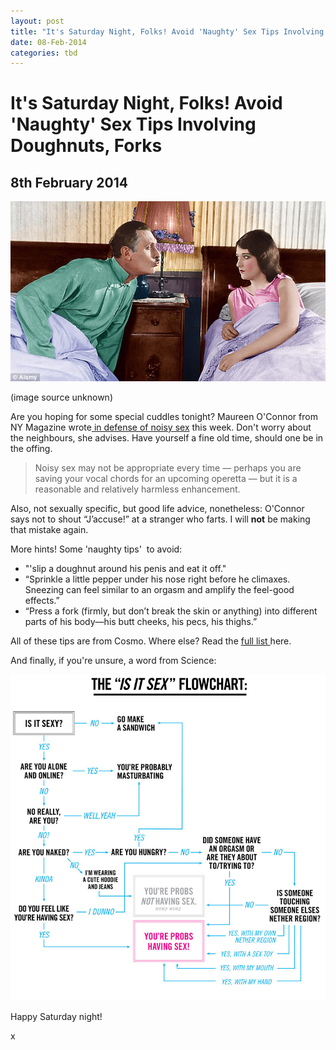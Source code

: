 ```yaml
---
layout: post
title: "It's Saturday Night, Folks! Avoid 'Naughty' Sex Tips Involving Doughnuts, Forks"
date: 08-Feb-2014
categories: tbd
---
```


# It's Saturday Night, Folks! Avoid 'Naughty' Sex Tips Involving Doughnuts, Forks

## 8th February 2014

 

<img class="photo-horiz" src="/images/2014/02/article-2088522-0F85C15A00000578-586_634x362.jpg" />

(image source unknown)

Are you hoping for some special cuddles tonight? Maureen O'Connor from NY Magazine wrote<a href="http://nymag.com/thecut/2014/02/not-apologize-for-having-loud-sex.html"> in defense of noisy sex</a> this week. Don't worry about the neighbours,   she advises. Have yourself a fine old time, should one be in the offing.

<blockquote>Noisy sex may not be appropriate every time — perhaps you are saving your vocal chords for an upcoming operetta — but it is a reasonable and relatively harmless enhancement.</blockquote>

Also, not sexually specific, but good life advice, nonetheless: O'Connor says not to shout “J’accuse!” at a stranger who farts. I will **not** be making that mistake again.

More hints! Some 'naughty tips'  to avoid:

<ul>

<li>"'slip a doughnut around his penis and eat it off."</li>

<li>“Sprinkle a little pepper under his nose right before he climaxes. Sneezing can feel similar to an orgasm and amplify the feel-good effects.”</li>

<li>“Press a fork (firmly, but don’t break the skin or anything) into different parts of his body—his butt cheeks, his pecs, his thighs.”</li>

</ul>

All of these tips are from Cosmo. Where else? Read the <a href="http://www.salon.com/2013/11/10/15_naughty_tips_to_guarantee_bad_sex_partner/">full list </a>here.

And finally, if you're unsure, a word from Science:

<img class="photo-horiz" src="/images/2014/02/lesbian-sex-flowchart.jpg" />

Happy Saturday night!

x
